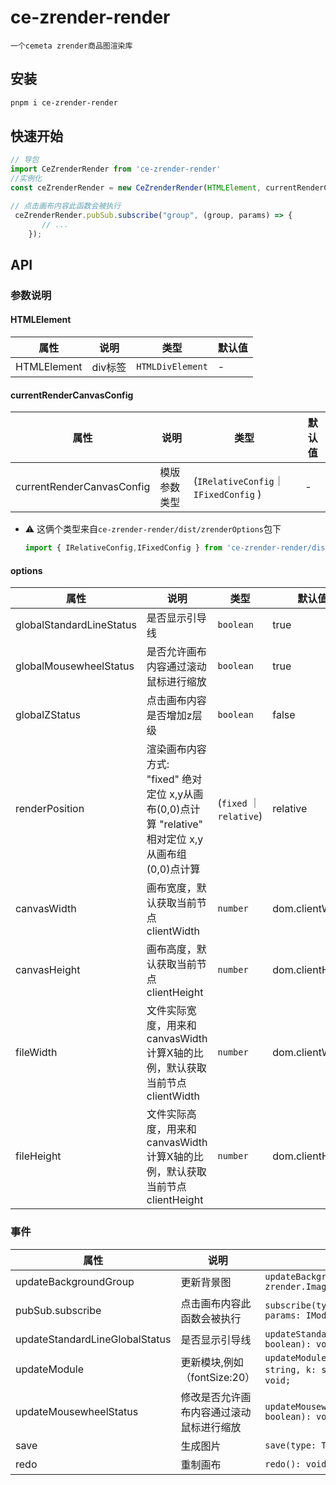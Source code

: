 # ce-zrender-render
```
一个cemeta zrender商品图渲染库
```

## 安装
```sh
pnpm i ce-zrender-render
```

## 快速开始
```js
// 导包
import CeZrenderRender from 'ce-zrender-render'
//实例化
const ceZrenderRender = new CeZrenderRender(HTMLElement, currentRenderCanvasConfig, {...options})

// 点击画布内容此函数会被执行
 ceZrenderRender.pubSub.subscribe("group", (group, params) => {
       // ...
    });
```

## API
### 参数说明
#### HTMLElement
|  属性   | 说明  |  类型   | 默认值  |
|  ----  | ----  |  ----  | ----  |
| HTMLElement  | div标签 | `HTMLDivElement`  | - |

#### currentRenderCanvasConfig
|  属性   | 说明  |  类型   | 默认值  |
|  ----  | ----  |  ----  | ----  |
| currentRenderCanvasConfig  | 模版参数类型 | (`IRelativeConfig`｜`IFixedConfig` ) | - |
- ⚠️ 这俩个类型来自`ce-zrender-render/dist/zrenderOptions`包下
    ```js
    import { IRelativeConfig,IFixedConfig } from 'ce-zrender-render/dist/zrenderOptions';
    ```

#### options
|  属性   | 说明  |  类型   | 默认值  |
|  ----  | ----  |  ----  | ----  |
| globalStandardLineStatus  | 是否显示引导线 | `boolean` | true |
| globalMousewheelStatus  | 是否允许画布内容通过滚动鼠标进行缩放 | `boolean` | true |
| globalZStatus  | 点击画布内容是否增加z层级 | `boolean` | false |
| renderPosition  |  渲染画布内容方式:</br> "fixed" 绝对定位 x,y从画布(0,0)点计算 "relative" 相对定位 x,y从画布组(0,0)点计算 | (`fixed` ｜ `relative`) | relative |
| canvasWidth  | 画布宽度，默认获取当前节点 clientWidth | `number` | dom.clientWidth|
| canvasHeight  | 画布高度，默认获取当前节点 clientHeight | `number` | dom.clientHeight|
| fileWidth  | 文件实际宽度，用来和canvasWidth计算X轴的比例，默认获取当前节点 clientWidth | `number` | dom.clientWidth|
| fileHeight  | 文件实际高度，用来和canvasWidth计算X轴的比例，默认获取当前节点 clientHeight | `number` | dom.clientHeight|
### 事件
|  属性   | 说明  |  类型     |
|  ----  | ----  |  ----    |
| updateBackgroundGroup  | 更新背景图 | `updateBackgroundGroup(styleProps?: zrender.ImageStyleProps): void;` |
| pubSub.subscribe  | 点击画布内容此函数会被执行 | `subscribe(type: 'group', cb: (group: Group, params: IModuleProps) => void): void` |
| updateStandardLineGlobalStatus  | 是否显示引导线 | `updateStandardLineGlobalStatus(ignoreStatus: boolean): void;` |
| updateModule  | 更新模块,例如（fontSize:20） | `updateModule(module: zrender.Group, name: string, k: string, v: string ｜ number): void;` |
| updateMousewheelStatus  | 修改是否允许画布内容通过滚动鼠标进行缩放 | `updateMousewheelStatus(mousewheelStatus: boolean): void;` |
| save  | 生成图片 | `save(type: TSaveType): void;` |
| redo  | 重制画布 | `redo(): void;` |